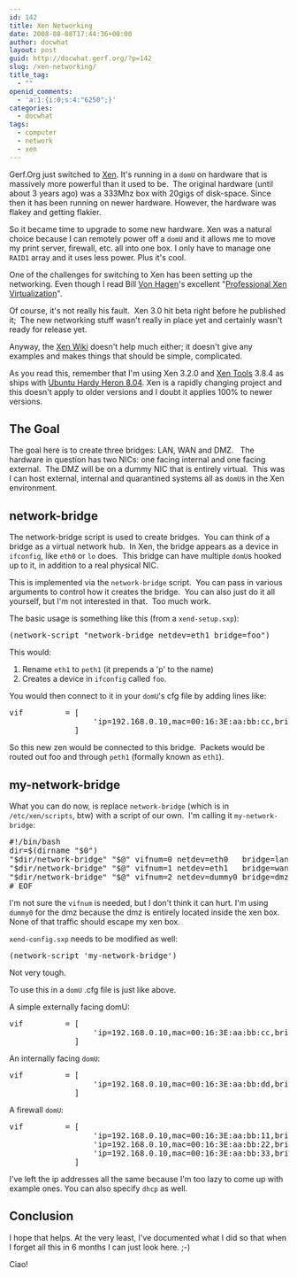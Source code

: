 ```yaml
---
id: 142
title: Xen Networking
date: 2008-08-08T17:44:36+00:00
author: docwhat
layout: post
guid: http://docwhat.gerf.org/?p=142
slug: /xen-networking/
title_tag:
  - ""
openid_comments:
  - 'a:1:{i:0;s:4:"6250";}'
categories:
  - docwhat
tags:
  - computer
  - network
  - xen
---
```

Gerf.Org just switched to <a title="The Xen Homepage" href="http://www.xen.org/">Xen</a>. It's running in a <code>domU</code> on hardware that is massively more powerful than it used to be.  The original hardware (until about 3 years ago) was a 333Mhz box with 20gigs of disk-space. Since then it has been running on newer hardware.  However, the hardware was flakey and getting flakier.

So it became time to upgrade to some new hardware.  Xen was a natural choice because I can remotely power off a <code>domU</code> and it allows me to move my print server, firewall, etc. all into one box.  I only have to manage one <code>RAID1</code> array and it uses less power.  Plus it's cool.

One of the challenges for switching to Xen has been setting up the networking. Even though I read Bill <a title="Bill von Hagen's web site" href="http://www.vonhagen.org/">Von Hagen</a>'s excellent "<a name="evtst|a|0470138114" href="http://www.amazon.com/Professional-Xen-Virtualization-William-Hagen/dp/0470138114%3FSubscriptionId%3D02E5W5871AJF7PMMMS82%26tag%3Dws%26linkCode%3Dxm2%26camp%3D2025%26creative%3D165953%26creativeASIN%3D0470138114">Professional Xen Virtualization</a>".

Of course, it's not really his fault.  Xen 3.0 hit beta right before he published it;  The new networking stuff wasn't really in place yet and certainly wasn't ready for release yet.

Anyway, the <a href="http://wiki.xensource.com/xenwiki/XenNetworking">Xen Wiki</a> doesn't help much either; it doesn't give any examples and makes things that should be simple, complicated.

As you read this, remember that I'm using Xen 3.2.0 and <a href="http://www.xen-tools.org/software/xen-tools/">Xen Tools</a> 3.8.4 as ships with <a href="http://releases.ubuntu.com/releases/8.04/">Ubuntu Hardy Heron 8.04</a>. Xen is a rapidly changing project and this doesn't apply to older versions and I doubt it applies 100% to newer versions.
<h2>The Goal</h2>
The goal here is to create three bridges: LAN, WAN and DMZ.   The hardware in question has two NICs: one facing internal and one facing external.  The DMZ will be on a dummy NIC that is entirely virtual.  This was I can host external, internal and quarantined systems all as <code>domU</code>s in the Xen environment.
<h2>network-bridge</h2>
The network-bridge script is used to create bridges.  You can think of a bridge as a virtual network hub.  In Xen, the bridge appears as a device in <code>ifconfig</code>, like <code>eth0</code> or <code>lo</code> does.  This bridge can have multiple <code>domU</code>s hooked up to it, in addition to a real physical NIC.

This is implemented via the <code>network-bridge</code> script.  You can pass in various arguments to control how it creates the bridge.  You can also just do it all yourself, but I'm not interested in that.  Too much work.

The basic usage is something like this (from a <code>xend-setup.sxp</code>):
<pre>(network-script "network-bridge netdev=eth1 bridge=foo")</pre>
This would:
<ol>
	<li>Rename <code>eth1</code> to <code>peth1</code> (it prepends a 'p' to the name)</li>
	<li>Creates a device in <code>ifconfig</code> called <code>foo</code>.</li>
</ol>
You would then connect to it in your <code>domU</code>'s cfg file by adding lines like:
<pre>vif         = [
                  'ip=192.168.0.10,mac=00:16:3E:aa:bb:cc,bridge=foo'
              ]</pre>
So this new zen would be connected to this bridge.  Packets would be routed out foo and through <code>peth1</code> (formally known as <code>eth1</code>).
<h2>my-network-bridge</h2>
What you can do now, is replace <code>network-bridge</code> (which is in <code>/etc/xen/scripts</code>, btw) with a script of our own.  I'm calling it <code>my-network-bridge</code>:
<pre>#!/bin/bash
dir=$(dirname "$0")
"$dir/network-bridge" "$@" vifnum=0 netdev=eth0   bridge=lan
"$dir/network-bridge" "$@" vifnum=1 netdev=eth1   bridge=wan
"$dir/network-bridge" "$@" vifnum=2 netdev=dummy0 bridge=dmz
# EOF</pre>
I'm not sure the <code>vifnum</code> is needed, but I don't think it can hurt.  I'm using <code>dummy0</code> for the dmz because the dmz is entirely located inside the xen box.  None of that traffic should escape my xen box.

<code>xend-config.sxp</code> needs to be modified as well:
<pre>(network-script 'my-network-bridge')</pre>
Not very tough.

To use this in a <code>domU</code> .cfg file is just like above.

A simple externally facing domU:
<pre>vif         = [
                  'ip=192.168.0.10,mac=00:16:3E:aa:bb:cc,bridge=wan'
              ]</pre>
An internally facing <code>domU</code>:
<pre>vif         = [
                  'ip=192.168.0.10,mac=00:16:3E:aa:bb:dd,bridge=lan'
              ]</pre>
A firewall <code>domU</code>:
<pre>vif         = [
                  'ip=192.168.0.10,mac=00:16:3E:aa:bb:11,bridge=wan',
                  'ip=192.168.0.10,mac=00:16:3E:aa:bb:22,bridge=lan',
                  'ip=192.168.0.10,mac=00:16:3E:aa:bb:33,bridge=dmz',
              ]</pre>
I've left the ip addresses all the same because I'm too lazy to come up with example ones.  You can also specify <code>dhcp</code> as well.
<h2>Conclusion</h2>
I hope that helps.  At the very least, I've documented what I did so that when I forget all this in 6 months I can just look here. ;-)

Ciao!